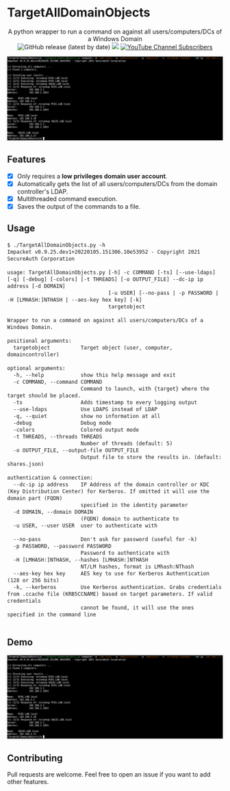 # TargetAllDomainObjects

<p align="center">
  A python wrapper to run a command on against all users/computers/DCs of a Windows Domain
  <br>
  <img alt="GitHub release (latest by date)" src="https://img.shields.io/github/v/release/p0dalirius/TargetAllDomainObjects">
  <a href="https://twitter.com/intent/follow?screen_name=podalirius_" title="Follow"><img src="https://img.shields.io/twitter/follow/podalirius_?label=Podalirius&style=social"></a>
  <a href="https://www.youtube.com/channel/Podalirius_?sub_confirmation=1" title="Subscribe"><img alt="YouTube Channel Subscribers" src="https://img.shields.io/youtube/channel/subscribers/Podalirius_?style=social"></a>
  <br>
</p>

![](.github/example.png)


## Features

 - [x] Only requires a **low privileges domain user account**.
 - [x] Automatically gets the list of all users/computers/DCs from the domain controller's LDAP.
 - [x] Multithreaded command execution.
 - [x] Saves the output of the commands to a file.

## Usage

```              
$ ./TargetAllDomainObjects.py -h          
Impacket v0.9.25.dev1+20220105.151306.10e53952 - Copyright 2021 SecureAuth Corporation

usage: TargetAllDomainObjects.py [-h] -c COMMAND [-ts] [--use-ldaps] [-q] [-debug] [-colors] [-t THREADS] [-o OUTPUT_FILE] --dc-ip ip address [-d DOMAIN]
                                 [-u USER] [--no-pass | -p PASSWORD | -H [LMHASH:]NTHASH | --aes-key hex key] [-k]
                                 targetobject

Wrapper to run a command on against all users/computers/DCs of a Windows Domain.

positional arguments:
  targetobject          Target object (user, computer, domaincontroller)

optional arguments:
  -h, --help            show this help message and exit
  -c COMMAND, --command COMMAND
                        Command to launch, with {target} where the target should be placed.
  -ts                   Adds timestamp to every logging output
  --use-ldaps           Use LDAPS instead of LDAP
  -q, --quiet           show no information at all
  -debug                Debug mode
  -colors               Colored output mode
  -t THREADS, --threads THREADS
                        Number of threads (default: 5)
  -o OUTPUT_FILE, --output-file OUTPUT_FILE
                        Output file to store the results in. (default: shares.json)

authentication & connection:
  --dc-ip ip address    IP Address of the domain controller or KDC (Key Distribution Center) for Kerberos. If omitted it will use the domain part (FQDN)
                        specified in the identity parameter
  -d DOMAIN, --domain DOMAIN
                        (FQDN) domain to authenticate to
  -u USER, --user USER  user to authenticate with

  --no-pass             Don't ask for password (useful for -k)
  -p PASSWORD, --password PASSWORD
                        Password to authenticate with
  -H [LMHASH:]NTHASH, --hashes [LMHASH:]NTHASH
                        NT/LM hashes, format is LMhash:NThash
  --aes-key hex key     AES key to use for Kerberos Authentication (128 or 256 bits)
  -k, --kerberos        Use Kerberos authentication. Grabs credentials from .ccache file (KRB5CCNAME) based on target parameters. If valid credentials
                        cannot be found, it will use the ones specified in the command line
                      
```

## Demo

![](.github/example.png)

## Contributing

Pull requests are welcome. Feel free to open an issue if you want to add other features.

